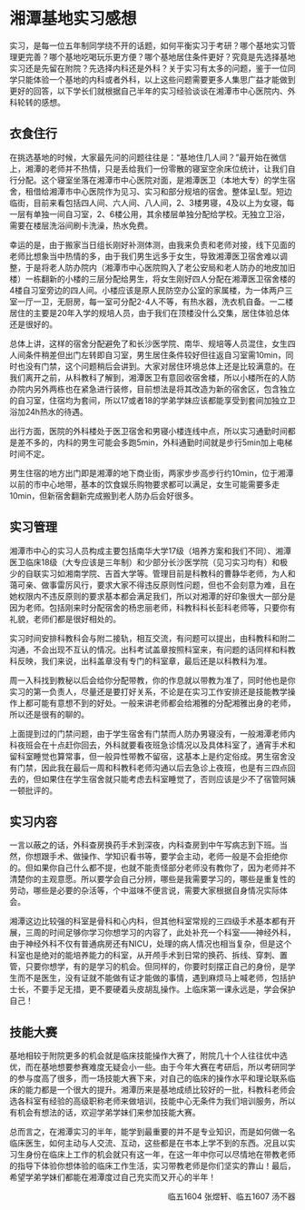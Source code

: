 # 湘潭基地实习感想

实习，是每一位五年制同学绕不开的话题，如何平衡实习于考研？哪个基地实习管理更完善？哪个基地吃喝玩乐更方便？哪个基地居住条件更好？究竟是先选择基地实习还是先留在附院？先选择内科还是外科？关于实习有太多的问题，鉴于一位同学只能体验一个基地的内科或者外科，以上这些问题需要更多人集思广益才能做到更好的回答，以下学长们就根据自己半年的实习经验谈谈在湘潭市中心医院内、外科轮转的感想。

## 衣食住行

在挑选基地的时候，大家最先问的问题往往是：“基地住几人间？”最开始在微信上，湘潭的老师并不热情，只是丢给我们一份零散的寝室空余床位统计，让我们自行分配。这个寝室坐落在湘潭市中心医院对面，是湘潭医卫（本地大专）的学生宿舍，租借给湘潭市中心医院作为见习、实习和部分规培的宿舍。整体呈L型。短边临街，目前来看包括四人间、六人间、八人间，2、3楼男寝，4及以上为女寝，每一层有单独一间自习室，2、6楼公用，其余楼层单独分配给学校。无独立卫浴，需要在楼层洗浴间刷卡洗澡，热水免费。

幸运的是，由于搬家当日组长刚好补测体测，由我来负责和老师对接，线下见面的老师比想象当中热情的多，由于我们男生远多于女生，导致湘潭医卫宿舍难以调整，于是将老人防办院内（湘潭市中心医院购入了老公安局和老人防办的地皮加旧楼）一栋翻新的小楼的三层分配给男生，将女生刚好四人分配在湘潭医卫宿舍楼的4楼自习室旁边的四人间。小楼应该是原人民防空办公室的家属楼，为一体两户三室一厅一卫，无厨房，每一室可分配2-4人不等，有热水器，洗衣机自备。一二楼居住的主要是20年入学的规培人员，由于我们在顶楼没什么交集，居住体验总体还是很好的。

总体上讲，这样的宿舍分配避免了和长沙医学院、南华、规培等人员混住，女生四人间条件稍差但出门左转即自习室，男生居住条件较好但往返自习室需10min，同时也没有门禁，这个问题稍后会讲到。大家对居住环境总体上还是比较满意的。在我们离开之前，从科教科了解到，湘潭医卫有意回收宿舍楼，所以小楼所在的人防办院内另外两栋也在紧急进行装修，目前想法是将其改造为新的宿舍区，包含独立的自习室，住宿均为套间，所以17或者18的学弟学妹应该都能享受到套间加独立卫浴加24h热水的待遇。

出行方面，医院的外科楼处于医卫宿舍和男寝小楼连线中点，所以实习通勤时间都是差不多的，内科的男生可能会多跑5min，外科通勤时间就是步行5min加上电梯时间不定。

男生住宿的地方出门即是湘潭的地下商业街，两家步步高步行约10min，位于湘潭以前的市中心地带，基本的饮食娱乐购物要求都可以满足，女生可能需要多走10min，但新宿舍翻新完成搬到老人防办后会好很多。

## 实习管理

湘潭市中心的实习人员构成主要包括南华大学17级（培养方案和我们不同）、湘潭医卫临床18级（大专应该是三年制）和少部分长沙医学院（见习实习均有）和极少的自联实习如湘南学院、吉首大学等。管理目前是科教科的曹静华老师，为人和蔼可亲、做事雷厉风行，要求大家不得违反原则性问题，但也不会刻意为难，且在她权限内不违反原则的要求基本都会满足我们，所以对湘潭的好印象很大一部分是因为老师。包括刚来时分配宿舍的杨忠丽老师，科教科科长彭科老师等，只要你有礼貌，老师们都是很好相处的。

实习时间安排科教科会与附二接轨，相互交流，有问题可以提出，由科教科和附二沟通，不会出现不互认的情况。出科考试盖章按照科室来，有问题的话同样和科教科反映，我们来说，出科盖章没有专门的科室章，最后还是以科教科为准。

周一入科找到教秘以后会给你分配带教，你的作息就以带教为准了，同时他也是你实习的第一负责人，尽量还是要打好关系，不论是在实习工作安排还是技能教学操作上都可能有意想不到的好处。一般来讲老师都会给湘雅的分配湘雅出身的老师，所以还是很有的聊的。

上面提到过的门禁问题，由于学生宿舍有门禁而人防办男寝没有，一般湘潭老师内科夜班会在十点赶你回去，外科就要看夜班急诊情况以及具体科室了，通宵手术和留科室睡觉也算常事，但一般异性带教不留宿，这基本上是约定俗成。男生宿舍没有门禁，因此我在最后一周和科教科老师沟通以后去急诊上夜班，也是有三四点回去的，但如果住在学生宿舍就只能考虑去科室睡觉了，否则应该是少不了宿管阿姨一顿批评的。

## 实习内容

一言以蔽之的话，外科查房换药手术到深夜，内科查房到中午写病志到下班。当然，你想跟手术、做操作、学知识看书等，要学会主动，老师一般是不会拒绝你的。但如果你自己什么都不提，也就不能责怪部分老师没有教你了，因为老师并不清楚你的主观意愿。所以要学会自己分辨，哪些是我需要学习的，哪些是重复性的劳动，哪些是必要的杂活等，个中滋味不便言说，需要大家根据自身情况实际体会。

湘潭这边比较强的科室是骨科和心内科，但其他科室常规的三四级手术基本都有开展，三周的时间足够你学习你想学习的内容了，此处补充一个科室——神经外科，由于神经外科不仅有普通病房还有NICU，处理的病人情况也相当复杂，但是这个科室也是绝对的能培养能力的科室，从开颅手术到日常的换药、拆线、穿刺、置管，只要你想学，有的是学习的机会。但同样的，你要时刻摆正自己的身份，是学生而不是医生，没有证就不能做有证才能做的事情，遇到麻烦马上喊老师，包括护士长，不要手足无措，更不要硬着头皮胡乱操作。上临床第一课永远是，学会保护自己！

## 技能大赛

基地相较于附院更多的机会就是临床技能操作大赛了，附院几十个人往往优中选优，而在基地想要参赛难度无疑会小一些。由于今年大赛在考研后，所以考研同学的参与度高了很多，而一场技能大赛下来，对自己的临床的操作水平和理论联系临床的能力都是一个很大的提升。湘潭历来是基地成绩比较好的一批，科教科老师会选各科室有经验的高级职称老师来做培训，技能中心无条件为我们培训服务，所以有机会有想法的话，欢迎学弟学妹们来参加技能大赛。

总而言之，在湘潭实习的半年，能学到最重要的并不是专业知识，而是如何做一名临床医生，如何主动与人交流、互动，这些都是在书本上学不到的东西。况且以实习生身份在临床上工作的机会就只有这一年，在这一年中你可以尽情地在带教老师的指导下体验你想体验的临床工作生活，实习带教老师是你们坚实的靠山！最后，希望学弟学妹们都能在湘潭度过自己充实而又开心的半年！

<p align="right">临五1604 张煜轩、临五1607 汤不器</p>
